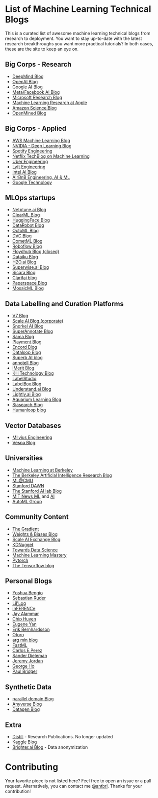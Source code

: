 # List of Machine Learning Technical Blogs

This is a curated list of awesome machine learning technical blogs from research to deployment.
You want to stay up-to-date with the latest research breakthroughs
you want more practical tutorials? In both cases, these are the site to keep an eye on.


## Big Corps - Research

- [DeepMind Blog](https://deepmind.com/blog)
- [OpenAI Blog](https://openai.com/news/research/)
- [Google AI Blog](https://ai.googleblog.com/)
- [Meta/Facebook AI Blog](https://ai.facebook.com/blog/)
- [Microsoft Research Blog](https://www.microsoft.com/en-us/research/blog/)
- [Machine Learning Research at Apple](https://machinelearning.apple.com/research?type=article)
- [Amazon Science Blog](https://www.amazon.science/blog?f0=0000016e-2fb1-d205-a5ef-afb9d52c0000&f0=0000016e-2ff0-da81-a5ef-3ff057f10000&f0=0000016e-2ff1-d205-a5ef-aff9651e0000)
- [OpenMined Blog](https://blog.openmined.org/)


## Big Corps - Applied

- [AWS Machine Learning Blog](https://aws.amazon.com/blogs/machine-learning/)
- [NVIDIA - Deep Learning Blog](https://blogs.nvidia.com/blog/category/deep-learning/)
- [Spotify Engineering](https://engineering.atspotify.com/)
- [Netflix TechBlog on Machine Learning](https://netflixtechblog.com/)
- [Uber Engineering](https://eng.uber.com/category/articles/ai/)
- [Lyft Engineering](https://eng.lyft.com/)
- [Intel AI Blog](https://community.intel.com/t5/Blogs/Tech-Innovation/Artificial-Intelligence-AI/bg-p/blog-ai)
- [AirBnB Engineering, AI & ML](https://medium.com/airbnb-engineering/ai/home)
- [Google Technology](https://blog.google/technology/ai/)


## MLOps startups

- [Netptune.ai Blog](https://neptune.ai/blog)
- [ClearML Blog](https://clear.ml/blog/)
- [HuggingFace Blog](https://huggingface.co/blog)
- [DataRobot Blog](https://www.datarobot.com/blog/)
- [OctoML Blog](https://octoml.ai/blog/)
- [DVC Blog](https://dvc.org/blog)
- [CometML Blog](https://www.comet.ml/site/blog/)
- [Roboflow Blog](https://blog.roboflow.com/)
- [Floydhub Blog (closed)](https://blog.floydhub.com/)
- [Dataiku Blog](https://blog.dataiku.com/)
- [H2O.ai Blog](https://www.h2o.ai/blog/)
- [Superwise.ai Blog](https://www.superwise.ai/resources/blog)
- [Sicara Blog](https://www.sicara.fr/blog)
- [Clarifai blog](https://www.clarifai.com/blog)
- [Paperspace Blog](https://blog.paperspace.com/)
- [MosaicML Blog](https://www.mosaicml.com/blog)


## Data Labelling and Curation Platforms

- [V7 Blog](https://www.v7labs.com/blog)
- [Scale AI Blog (corporate)](https://scale.com/blog)
- [Snorkel AI Blog](https://snorkel.ai/resources/blog/)
- [SuperAnnotate Blog](https://blog.superannotate.com/)
- [Sama Blog](https://www.sama.com/blog)
- [Playment Blog](https://www.playment.io/blog)
- [Encord Blog](https://encord.com/blog/)
- [Dataloop Blog](https://dataloop.ai/blog/)
- [Superb AI blog](https://www.superb-ai.com/blog)
- [annotell Blog](https://www.annotell.com/articles)
- [iMerit Blog](https://imerit.net/blog/)
- [Kili Technology Blog](https://kili-technology.com/blog/)
- [LabelStudio](https://labelstud.io/blog/)
- [LabelBox Blog](https://labelbox.com/blog/)
- [Understand.ai Blog](https://understand.ai/)
- [Lightly.ai Blog](https://www.lightly.ai/blog)
- [Aquarium Learning Blog](https://medium.com/aquarium-learning)
- [Siasearch Blog](https://www.siasearch.io/)
- [Humanloop blog](https://humanloop.com/blog)


## Vector Databases

- [Milvius Engineering](https://milvus.io/blog?#engineering)
- [Vespa Blog](https://blog.vespa.ai/)


## Universities

- [Machine Learning at Berkeley](https://ml.berkeley.edu/blog/)
- [The Berkeley Artificial Intelligence Research Blog](https://bair.berkeley.edu/blog/)
- [ML@CMU](https://blog.ml.cmu.edu/)
- [Stanford DAWN](https://dawn.cs.stanford.edu/blog/)
- [The Stanford AI lab Blog](https://ai.stanford.edu/blog/)
- [MIT News ML](https://news.mit.edu/topic/machine-learning) and [AI](https://news.mit.edu/topic/artificial-intelligence2)
- [AutoML Group](https://www.automl.org/automl-blog/)


## Community Content

- [The Gradient](https://thegradient.pub/)
- [Weights & Biases Blog](https://wandb.ai/fully-connected)
- [Scale AI Exchange Blog](https://exchange.scale.com/public/blogs)
- [KDNugget](https://www.kdnuggets.com/news/index.html)
- [Towards Data Science](https://towardsdatascience.com/)
- [Machine Learning Mastery](https://machinelearningmastery.com/blog/)
- [Pytorch](https://medium.com/pytorch)
- [The Tensorflow blog](https://blog.tensorflow.org/)


## Personal Blogs

- [Yoshua Bengio](https://yoshuabengio.org/)
- [Sebastian Ruder](https://ruder.io/)
- [Lil'Log](https://lilianweng.github.io/lil-log/)
- [inFERENCe](https://www.inference.vc/)
- [Jay Alammar](https://jalammar.github.io/)
- [Chip Huyen](https://huyenchip.com/)
- [Eugene Yan](https://eugeneyan.com/writing/)
- [Erik Bernhardsson](https://erikbern.com/)
- [Otoro](https://blog.otoro.net/)
- [arg min blog](http://www.argmin.net/)
- [FastML](http://fastml.com/)
- [Carlos E.Perez](https://intuitmachine.medium.com/)
- [Sander Dieleman](https://benanne.github.io/)
- [Jeremy Jordan](https://www.jeremyjordan.me/)
- [George Ho](https://www.georgeho.org/blog/)
- [Paul Bridger](https://paulbridger.com/)


## Synthetic Data

- [parallel domain Blog](https://paralleldomain.com/blog/)
- [Anyverse Blog](https://anyverse.ai/blog/)
- [Datagen Blog](https://www.datagen.tech/blog/)


## Extra

- [Distill](https://distill.pub/) - Research Publications. No longer updated
- [Kaggle Blog](https://medium.com/kaggle-blog)
- [Brighter.ai Blog](https://brighter.ai/resources-types/blog/) - Data anonymization


# Contributing

Your favorite piece is not listed here? Feel free to open an issue or a pull request.
Alternatively, you can contact me [@antbrl](https://twitter.com/antbrl).
Thanks for your contribution!



